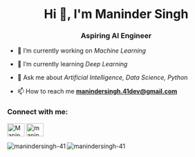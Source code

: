 <h1 align="center">Hi 👋, I'm Maninder Singh</h1>
<h3 align="center">Aspiring AI Engineer</h3>

- 🔭 I’m currently working on *Machine Learning*

- 🌱 I’m currently learning *Deep Learning*

- 💬 Ask me about *Artificial Intelligence, Data Science, Python*

- 📫 How to reach me **manindersingh.41dev@gmail.com**

<h3 align="left">Connect with me:</h3>
<p align="left">
<a href="https://www.linkedin.com/in/manindersingh-41dev/" target="blank"><img align="center" src="https://raw.githubusercontent.com/rahuldkjain/github-profile-readme-generator/master/src/images/icons/Social/linked-in-alt.svg" alt="Maninder-Singh-4i" height="30" width="40" /></a>
<a href="https://www.instagram.com/maninder_singh_chattha/" target="blank"><img align="center" src="https://raw.githubusercontent.com/rahuldkjain/github-profile-readme-generator/master/src/images/icons/Social/instagram.svg" alt="maninder_singh_chattha" height="30" width="40" /></a>
</p>



<p><img align="left" src="https://github-readme-stats.vercel.app/api/top-langs?username=manindersingh-41&show_icons=true&locale=en&layout=compact" alt="manindersingh-41" /></p>



<p><img align="center" src="https://github-readme-streak-stats.herokuapp.com/?user=manindersingh-41&" alt="manindersingh-41" /></p>
